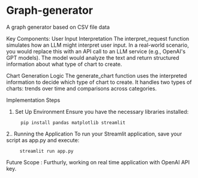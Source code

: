 # Graph-generator
A graph generator based on CSV file data

Key Components:
User Input Interpretation
The interpret_request function simulates how an LLM might interpret user input. In a real-world scenario, you would replace this with an API call to an LLM service (e.g., OpenAI's GPT models). The model would analyze the text and return structured information about what type of chart to create.

Chart Generation Logic
The generate_chart function uses the interpreted information to decide which type of chart to create. It handles two types of charts: trends over time and comparisons across categories.

Implementation Steps
1. Set Up Environment
Ensure you have the necessary libraries installed:

         pip install pandas matplotlib streamlit

2.. Running the Application
To run your Streamlit application, save your script as app.py and execute:

         streamlit run app.py

Future Scope :
Furthurly, working on real time application with OpenAI API key.
